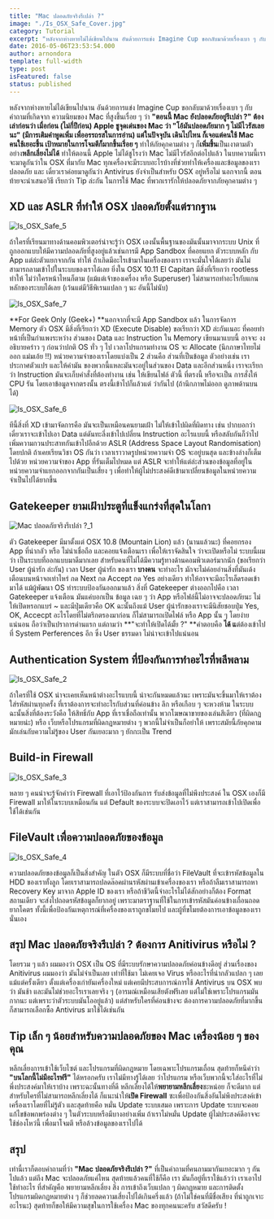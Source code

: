```yaml
---
title: "Mac ปลอดภัยจริงรึเปล่า ?"
image: "./Is_OSX_Safe_Cover.jpg"
category: Tutorial
excerpt: "หลังจากห่างหายไม่ได้เขียนไปนาน อันด้วยการแข่ง Imagine Cup ขอกลับมาด้วยเรื่องเบา ๆ กับคำถามที่เกิดจาก ความนิยมของ Mac ที่สูงขึ้นเรื่อย ๆ  ว่า ตอนนี้ Mac ยังปลอดภัยอยู่รึเปล่า ?"
date: 2016-05-06T23:53:54.000
author: arnondora
template: full-width
type: post
isFeatured: false
status: published
---
```


หลังจากห่างหายไม่ได้เขียนไปนาน อันด้วยการแข่ง Imagine Cup ขอกลับมาด้วยเรื่องเบา ๆ กับคำถามที่เกิดจาก ความนิยมของ Mac ที่สูงขึ้นเรื่อย ๆ  ว่า **"ตอนนี้ Mac ยังปลอดภัยอยู่รึเปล่า ?"  **ต้องเล่าก่อนว่า เมื่อก่อน (ไม่กี่ปีก่อน) Apple ชูจุดเด่นของ Mac ว่า "โ**อ้มันปลอดภัยมาก ๆ ไม่มีไวรัสเลยนะ" **(มีการเติมคำพูดเพิ่ม เพื่ออรรถรสในการอ่าน) แต่ในปัจจุบัน เดินไปไหน ก็เจอแต่คนใช้ Mac คนใช้เยอะขึ้น เป้าหมายในการโจมตีก็**มากขึ้นเรี่อย ๆ** ทำให้ภัยคุกคามต่าง ๆ ก็**เพิ่มขึ้น**เป็นเงาตามตัว อย่าง**หลีกเลี่ยงไม่ได้** ทำให้ตอนนี้ Apple ไม่ได้ชูโรงว่า Mac ไม่มีไวรัสอีกต่อไปแล้ว
ในบทความนี้เราจะมาดูกันว่าใน OSX ที่มากับ Mac ทุกเครื่องจะมีระบบอะไรบ้างที่ช่วยทำให้เครื่องและข้อมูลของเราปลอดภัย และ เดี๋ยวเราค่อยมาดูกันว่า Antivirus ยังจำเป็นสำหรับ OSX อยู่หรือไม่ นอกจากนี้ ตอนท้ายจะนำเสนอวิธี เรียกว่า Tip ล่ะกัน ในการใช้ Mac ที่พวกเรารักให้ปลอดภัยจากภัยคุกคามต่าง ๆ

## XD และ ASLR ที่ทำให้ OSX ปลอดภัยตั้งแต่รากฐาน

![Is_OSX_Safe_5](./Is_OSX_Safe_5.png)

ถ้าใครที่เรียนมาทางด้านคอมพิวเตอร์น่าจะรู้ว่า OSX เองนั้นพื้นฐานของมันนั้นมาจากระบบ Unix ที่ถูกออกแบบให้มีความปลอดภัยที่สูงอยู่แล้วเช่นการมี App Sandbox ที่คอยแยก ตัวระบบหลัก กับ App แต่ล่ะตัวแยกจากกัน ทำให้ ถ้าเกิดมีอะไรเข้ามาในเครื่องของเรา เราจะมั่นใจได้เลยว่า มันไม่สามารถลามเข้าไปในระบบของเราได้เลย ยิ่งใน OSX 10.11 El Capitan มีสิ่งที่เรียกว่า rootless ทำให้ ไม่ว่าใครหน้าไหนก็ตาม (แม้แต่เจ้าของเครื่อง หรือ Superuser) ไม่สามารถทำอะไรกับแกนหลักของระบบได้เลย (เว้นแต่มีวิธีพิเรนแปลก ๆ นะ อันนี้ไม่นับ)

![Is_OSX_Safe_7](./Is_OSX_Safe_7.png)

**For Geek Only (Geek+) **นอกจากที่จะมี App Sandbox แล้ว ในการจัดการ Memory ตัว OSX มีสิ่งที่เรียกว่า XD (Execute Disable) ขอเรียกว่า XD ล่ะกันเนอะ ที่คอยทำหน้าที่เป็นกำแพงระหว่าง ส่วนของ Data และ Instruction ใน Memory เขียนมาแบบนี้ อาจจะ งง อธิบายคร่าว ๆ ก่อนว่าปกติ OS ทั่ว ๆ ไป เวลาโปรแกรมทำงาน OS จะ Allocate (นึกภาษาไทยไม่ออก แม่มเอ้ย !!) หน่วยความจำของเราโดยแบ่งเป็น 2 ส่วนคือ ส่วนที่เป็นข้อมูล ตัวอย่างเช่น เราประกาศตัวแปร และให้ค่ามัน ของพวกนี้แหละมันจะอยู่ในส่วนของ Data และอีกส่วนหนึ่ง เราจะเรียกว่า Instruction มันจะเก็บคำสั่งที่ต้องทำงาน เช่น ให้เขียนไฟล์ ตัวนี้ ที่ตรงนี้ หรือจะเป็น การสั่งให้ CPU รัน โดยเอาข้อมูลจากตรงนั้น ตรงนี้เข้าไปก็แล้วแต่ ว่ากันไป (ถ้านึกภาพไม่ออก ดูภาพด้านบนได้)

![Is_OSX_Safe_6](./Is_OSX_Safe_6.png)

ทีนี้สิ่งที่ XD เข้ามาจัดการคือ มันจะเป็นเหมือนคนยามเฝ้า ไม่ให้เข้าไปผิดที่ผิดทาง เช่น ปากบอกว่า เดี๋ยวเราจะเข้าไปเอา Data แต่ดันทะลึ่งเข้าไปเปลี่ยน Instruction อะไรแบบนี้ หรือสลับกันก็ว่าไป
เพิ่มความกวนประสาทกันเข้าไปอีกด้วย ASLR (Address Space Layout Randomisation) โดยปกติ ถ้าเคยเรียนวิชา OS กันว่า เวลาเราวาดรูปหน่วยความจำ OS จะอยู่บนสุด และข้างล่างก็เต็มไปด้วย หน่วยความจำของ App ที่รันเต็มไปหมด แต่ ASLR จะทำให้แต่ล่ะส่วนของข้อมูลที่อยู่ในหน่วยความจำแยกออกจากกันเป็นเสี่ยง ๆ เพื่อทำให้ผู้ไม่ประสงค์ดีเข้ามาเปลี่ยนข้อมูลในหน่วยความจำเป็นไปได้ยากขึ้น

## Gatekeeper ยามเฝ้าประตูที่แข็งแกร่งที่สุดในโลกา

![Mac ปลอดภัยจริงรึเปล่า ?_1](./Is_OSX_Safe_1.png)

ตัว Gatekeeper มีมาตั้งแต่ OSX 10.8 (Mountain Lion) แล้ว (นานแล้วนะ) ที่คอยกรอง App ที่น่ากลัว หรือ ไม่น่าเชื่อถือ และคอยแจ้งเตือนเรา เพื่อให้เราจัดสินใจ ว่าจะเปิดหรือไม่ ระบบนี้ผมว่า เป็นระบบที่ออกแบบมาดีมากเลย สำหรับคนที่ไม่ได้มีความรู้ทางด้านคอมพิวเตอร์มากนัก (ขอเรียกว่า User ผู้น่ารัก ล่ะกัน) เวลา User ผู้น่ารัก ของเรา **บางคน** จะทำอะไร มักจะไม่ค่อยอ่านสิ่งที่มันเด้งเตือนบนหน้าจอเท่าไหร่ กด Next กด Accept กด Yes อย่างเดียว ทำให้อาจจะมีอะไรเล็ดรอดเข้ามาได้ แม้ผู้พัฒนา OS ทำระบบป้องกันออกมาแล้ว สิ่งที่ Gatekeeper ต่างออกไปคือ เวลา Gatekeeper แจ้งเตือน มันแค่บอกเป็น ข้อมูล เฉย ๆ ว่า App หรือไฟล์นี้ไม่อาจจะปลอดภัยนะ ไม่ให้เปิดหรอกแบร่ ~ และมีปุ่มเดียวคือ OK ฉะนั้นถึงแม้ User ผู้น่ารักของเราจะมีนิสัยชอบปุ่ม Yes, OK, Accecpt อะไรโดยที่ไม่ตรึกตรองมาก่อน ก็ไม่สามารถเปิดไฟล์ หรือ App นั้น ๆ โดยง่ายแน่นอน ถือว่าเป็นปราการด่านแรก แต่ถามว่า **"จะทำให้เปิดได้มั้ย ?"  **คำตอบคือ **ได้ แ**ต่ต้องเข้าไปที่ System Perferences อีก ซึ่ง User ธรรมดา ไม่น่าจะเข้าไปแน่นอน

## Authentication System ที่ป้องกันการทำอะไรที่พลีพลาม

![Is_OSX_Safe_2](./Is_OSX_Safe_2.png)

ถ้าใครที่ใช้ OSX น่าจะเคยเห็นหน้าต่างอะไรแบบนี้ น่าจะกันหมดแล้วนะ เพราะมันจะขึ้นมาให้เราต้องใส่รหัสผ่านทุกครั้ง ที่เราต้องการจะทำอะไรกับส่วนที่ค่อนข้าง ลึก หรือเกือบ ๆ จะหวงห้าม ในระบบ ฉะนั้นสิ่งที่ต้องระวังคือ ให้สิทธิ์กับ App ที่เราเชื่อถือเท่านั้น พวกโฆษณาขายของเล่นสีเดียว (ที่ผิดกฏหมายน่ะ) หรือ เว็บหรือโปรแกรมที่ผิดกฏหมายต่าง ๆ พวกนี้ไม่จำเป็นก็อย่าให้ เพราะสมัยนี้ภัยคุกคามมักเล่นกับความไม่รู้ของ User กันเยอะมาก ๆ ยักกะเป็น Trend

## Build-in Firewall

![Is_OSX_Safe_3](./Is_OSX_Safe_3.png)

หลาย ๆ คนน่าจะรู้จักคำว่า Firewall ที่เอาไว้ป้องกันการ รับส่งข้อมูลที่ไม่พึงประสงค์ ใน OSX เองก็มี Firewall มาให้ในระบบเหมือนกัน แต่ Default ของระบบจะปิดเอาไว้ แต่เราสามารถเข้าไปเปิดเพื่อใช้ได้เช่นกัน

## FileVault เพื่อความปลอดภัยของข้อมูล

![Is_OSX_Safe_4](./Is_OSX_Safe_4.png)

ความปลอดภัยของข้อมูลก็เป็นสิ่งสำคัญ ในตัว OSX ก็มีระบบที่ชื่อว่า FileVault ที่จะเข้ารหัสข้อมูลใน HDD ของเราทั้งลูก โดยเราสามารถปลดล๊อคผ่านรหัสผ่านเข้าเครื่องของเรา หรือถ้าลืมเราสามารถหา Recovery Key มาจาก Apple ID ของเรา หรือถ้าชีวิตนี้จำอะไรไม่ได้สักอย่างก็ต้อง Format สถานเดียว จะส่งไปถอดรหัสข้อมูลก็ยากอยู่ เพราะมาตราฐานที่ใช้ในการเข้ารหัสมันค่อนข้างเถื่อนถอดยากโคตร ทั้งนี้เพื่อป้องกันเหตุการณ์ที่เครื่องของเราถูกขโมยไป และผู้ที่ขโมยต้องการเอาข้อมูลของเรา นั่นเอง

## สรุป Mac ปลอดภัยจริงรึเปล่า ? ต้องการ Anitivirus หรือไม่ ?
โดยรวม ๆ แล้ว ผมมองว่า OSX เป็น OS ที่มีระบบรักษาความปลอดภัยค่อนข้างดีอยู่ ส่วนเรื่องของ Anitivirus ผมมองว่า มันไม่จำเป็นเลย เท่าที่ใช้มา ไม่เคยเจอ Virus หรืออะไรที่น่ากลัวแปลก ๆ เลย แม้แต่ครั้งเดียว ตั้งแต่เครื่องเก่ายันเครื่องใหม่ แต่เคยมีประสบการณ์การใช้ Antivirus บน OSX พบว่า มันช้า และมันไม่ช่วยอะไรเราเลยจริง ๆ (อารมณ์เหมือนเสียตังฟรีเลย แต่ไม่ใช่เพราะโปรแกรมมันกากนะ แต่เพราะว่าตัวระบบมันโออยู่แล้ว) แต่สำหรับใครที่ค่อนข้างจะ ต้องการความปลอดภัยที่มากขึ้นก็สามารถเลือกซื้อ Antivirus มาใช้ได้เช่นกัน

## Tip เล็ก ๆ น้อยสำหรับความปลอดภัยของ Mac เครื่องน้อย ๆ ของคุณ
หลีกเลี่ยงการเข้าใช้เว็บไซต์ และโปรแกรมที่ผิดกฏหมาย โดยเฉพาะโปรแกรมเถื่อน สุดท้ายก็หนีคำว่า **"บนโลกนี้ไม่มีอะไรฟรี"** ได้หรอกครับ เราไม่มีทางรู้ได้เลย ว่าโปรแกรม หรือเว็บพวกนี้จะใส่อะไรที่ไม่พึ่งประสงค์มาให้เราบ้าง เพราะฉะนั้นทางที่ดี หลีกเลี่ยงได้ให้**พยายามหลีกเลี่ยง**ซะหน่อย ก็จะดีมาก แต่สำหรับใครที่ไม่สามารถหลีกเลี่ยงได้ ก็แนะนำให้**เปิด Firewall** ซะเพื่อป้องกันสิ่งอันไม่พึงประสงค์เข้าเครื่องเราโดยที่ไม่รู้ตัว
และสุดท้ายคือ หมั่น Update ระบบเสมอ เพราะการ Update ระบบจะคอยแก้ไขข้อพกพร่องต่าง ๆ ในตัวระบบหรือมีบางอย่างเพิ่ม ถ้าเราไม่หมั่น Update ผู้ไม่ประสงค์ดีอาจจะใช้ช่องโหว่นี้ เพื่อมาโจมตี หรือล้วงข้อมูลของเราไปได้

## สรุป
เท่านี้เราก็ตอบคำถามที่ว่า **"Mac ปลอดภัยจริงรึเปล่า ?"** ที่เป็นคำถามที่คนถามมากันเยอะมาก ๆ กันไปแล้ว แต่ถึง Mac จะปลอดภัยแค่ไหน สุดท้ายแล้วคนที่ใช้ก็คือ เรา มันก็อยู่ที่เราใช้แล้วว่า เราเอาไปใช้ทำอะไร ที่สำคัญคือ พยายามหลีกเลี่ยง สิ่ง การเข้าถึงเว็บแปลก ๆ ผิดกฏหมาย และการติดตั้งโปรแกรมผิดกฏหมายต่าง ๆ ก็ช่วยลดความเสี่ยงไปได้เกินครึ่งแล้ว (ถ้าไม่ใช่คนที่มีชื่อเสียง ที่น่าถูกเจาะอะไรนะ) สุดท้ายก็ขอให้มีความสุขในการใช้เครื่อง Mac ของทุกคนนะครับ สวัสดีครับ !
